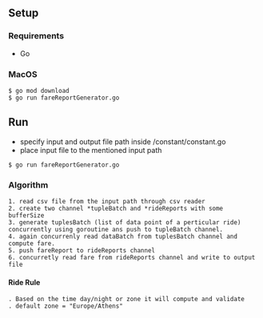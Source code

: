 

## Setup

### Requirements
- Go

### MacOS
```
$ go mod download
$ go run fareReportGenerator.go
```

## Run

- specify input and output file path inside /constant/constant.go
- place input file to the mentioned input path
```
$ go run fareReportGenerator.go

```

### Algorithm
```
1. read csv file from the input path through csv reader
2. create two channel *tupleBatch and *rideReports with some bufferSize
3. generate tuplesBatch (list of data point of a perticular ride) concurrently using goroutine ans push to tupleBatch channel.
4. again concurrenly read dataBatch from tuplesBatch channel and compute fare.
5. push fareReport to rideReports channel
6. concurretly read fare from rideReports channel and write to output file
```

#### Ride Rule
```
. Based on the time day/night or zone it will compute and validate
. default zone = "Europe/Athens"

```
